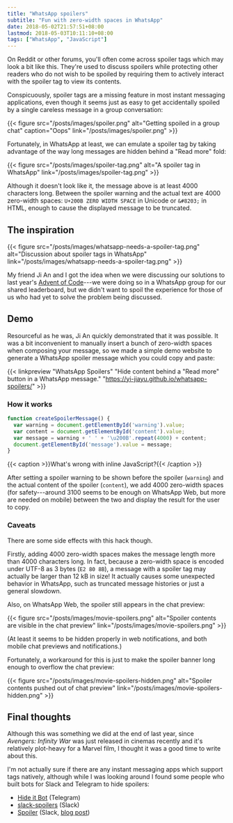```yaml
---
title: "WhatsApp spoilers"
subtitle: "Fun with zero-width spaces in WhatsApp"
date: 2018-05-02T21:57:51+08:00
lastmod: 2018-05-03T10:11:10+08:00
tags: ["WhatsApp", "JavaScript"]
---
```


On Reddit or other forums, you'll often come across spoiler tags <span class="spoiler">which may look a bit like this</span>. They're used to discuss spoilers while protecting other readers who do not wish to be spoiled by requiring them to actively interact with the spoiler tag to view its contents.

Conspicuously, spoiler tags are a missing feature in most instant messaging applications, even though it seems just as easy to get accidentally spoiled by a single careless message in a group conversation:

{{< figure src="/posts/images/spoiler.png" alt="Getting spoiled in a group chat" caption="Oops" link="/posts/images/spoiler.png" >}}

Fortunately, in WhatsApp at least, we can emulate a spoiler tag by taking advantage of the way long messages are hidden behind a "Read more" fold:

{{< figure src="/posts/images/spoiler-tag.png" alt="A spoiler tag in WhatsApp" link="/posts/images/spoiler-tag.png" >}}

Although it doesn't look like it, the message above is at least 4000 characters long. Between the spoiler warning and the actual text are 4000 zero-width spaces: `U+200B ZERO WIDTH SPACE` in Unicode or `&#8203;` in HTML, enough to cause the displayed message to be truncated.

## The inspiration
{{< figure src="/posts/images/whatsapp-needs-a-spoiler-tag.png" alt="Discussion about spoiler tags in WhatsApp" link="/posts/images/whatsapp-needs-a-spoiler-tag.png" >}}

My friend Ji An and I got the idea when we were discussing our solutions to last year's [Advent of Code](https://adventofcode.com/)---we were doing so in a WhatsApp group for our shared leaderboard, but we didn't want to spoil the experience for those of us who had yet to solve the problem being discussed.

## Demo
Resourceful as he was, Ji An quickly demonstrated that it was possible. It was a bit inconvenient to manually insert a bunch of zero-width spaces when composing your message, so we made a simple demo website to generate a WhatsApp spoiler message which you could copy and paste:

{{< linkpreview "WhatsApp Spoilers" "Hide content behind a \"Read more\" button in a WhatsApp message." "https://yi-jiayu.github.io/whatsapp-spoilers/" >}} 

### How it works
```javascript
function createSpoilerMessage() {
  var warning = document.getElementById('warning').value;
  var content = document.getElementById('content').value;
  var message = warning + ' ' + '\u200B'.repeat(4000) + content;
  document.getElementById('message').value = message;
}
```
{{< caption >}}What's wrong with inline JavaScript?{{< /caption >}}

After setting a spoiler warning to be shown before the spoiler (`warning`) and the actual content of the spoiler (`content`), we add 4000 zero-width spaces (for safety---around 3100 seems to be enough on WhatsApp Web, but more are needed on mobile) between the two and display the result for the user to copy.

### Caveats
There are some side effects with this hack though.

Firstly, adding 4000 zero-width spaces makes the message length more than 4000 characters long. In fact, because a zero-width space is encoded under UTF-8 as 3 bytes (`E2 80 8B`), a message with a spoiler tag may actually be larger than 12 kB in size! It actually causes some unexpected behavior in WhatsApp, such as truncated message histories or just a general slowdown.

Also, on WhatsApp Web, the spoiler still appears in the chat preview:

{{< figure src="/posts/images/movie-spoilers.png" alt="Spoiler contents are visible in the chat preview" link="/posts/images/movie-spoilers.png" >}}

(At least it seems to be hidden properly in web notifications, and both mobile chat previews and notifications.)

Fortunately, a workaround for this is just to make the spoiler banner long enough to overflow the chat preview:

{{< figure src="/posts/images/movie-spoilers-hidden.png" alt="Spoiler contents pushed out of chat preview" link="/posts/images/movie-spoilers-hidden.png" >}}

## Final thoughts
Although this was something we did at the end of last year, since _Avengers:&nbsp;Infinity War_ was just released in cinemas recently and it's relatively plot-heavy for a Marvel film, I thought it was a good time to write about this.

I'm not actually sure if there are any instant messaging apps which support tags natively, although while I was looking around I found some people who built bots for Slack and Telegram to hide spoilers:

- [Hide it Bot](https://github.com/erpheus/hideit-bot) (Telegram)
- [slack-spoilers](https://github.com/indspenceable/slack-spoilers) (Slack)
- [Spoiler](http://spoiler.fountstudio.com/) (Slack, [blog post](https://blog.fountstudio.com/spoiler-a-slack-app-to-prevent-spoilers-de634bc7497d))
